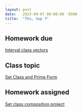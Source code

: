 ```yaml
---
layout: post
date:   2023-09-07 00:00:00 -0500
title:  "Thu, Sep 7"
---
```


## Homework due

[Interval class vectors](https://viva.pressbooks.pub/openmusictheory/chapter/interval-class-vectors/#assignments)

## Class topic

[Set Class and Prime Form](https://viva.pressbooks.pub/openmusictheory/chapter/set-class-and-prime-form/)

## Homework assigned

[Set class composition project](https://viva.pressbooks.pub/openmusictheory/chapter/set-class-and-prime-form/#assignments)

